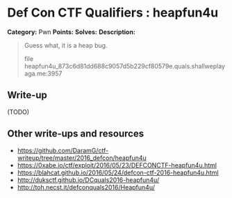 # Def Con CTF Qualifiers : heapfun4u

**Category:** Pwn
**Points:** 
**Solves:** 
**Description:**

> Guess what, it is a heap bug.
> 
> 
> file heapfun4u_873c6d81dd688c9057d5b229cf80579e.quals.shallweplayaga.me:3957


## Write-up

(TODO)

## Other write-ups and resources

* https://github.com/DaramG/ctf-writeup/tree/master/2016_defcon/heapfun4u
* https://0xabe.io/ctf/exploit/2016/05/23/DEFCONCTF-heapfun4u.html
* https://blahcat.github.io/2016/05/24/defcon-ctf-2016-heapfun4u.html
* http://duksctf.github.io/DCquals2016-heapfun4u/
* http://toh.necst.it/defconquals2016/Heapfun4u/
